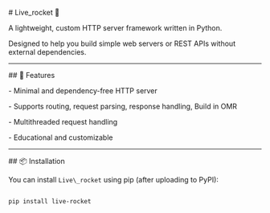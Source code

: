 \# Live\_rocket 🚀



A lightweight, custom HTTP server framework written in Python.  

Designed to help you build simple web servers or REST APIs without external dependencies.



---



\## 🔧 Features



\- Minimal and dependency-free HTTP server

\- Supports routing, request parsing, response handling, Build in OMR

\- Multithreaded request handling

\- Educational and customizable



---



\## 📦 Installation



You can install `Live\_rocket` using pip (after uploading to PyPI):



```bash

pip install live-rocket



